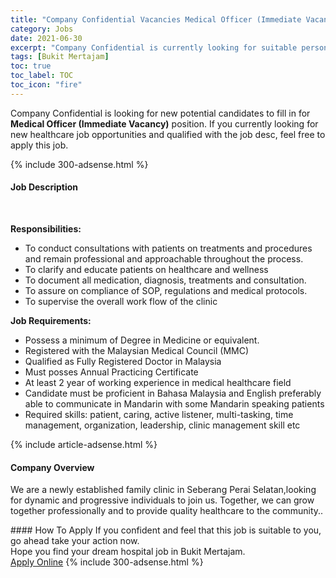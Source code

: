 ```yaml
---
title: "Company Confidential Vacancies Medical Officer (Immediate Vacancy)" 
category: Jobs 
date: 2021-06-30 
excerpt: "Company Confidential is currently looking for suitable person to fill in the Medical Officer (Immediate Vacancy) which positioned at Bukit Mertajam" 
tags: [Bukit Mertajam] 
toc: true 
toc_label: TOC 
toc_icon: "fire" 
--- 
```


<p>Company Confidential is looking for new potential candidates to fill in for <b>Medical Officer (Immediate Vacancy)</b> position. If you currently looking for new healthcare job opportunities and qualified with the job desc, feel free to apply this job.
</p>{% include 300-adsense.html %} 
<div><div><h4>Job Description</h4></div><div><div><span><div><br><p><strong>Responsibilities:</strong></p><ul><li><span>To conduct consultations with patients on treatments and procedures and remain professional and approachable throughout the process.</span></li><li><span>To clarify and educate patients on healthcare and wellness</span></li><li><span>To document all medication, diagnosis, treatments and consultation.</span></li><li><span>To assure on compliance of SOP, regulations and medical protocols.</span></li><li><span>To supervise the overall work flow of the clinic</span></li></ul><p><strong>Job Requirements:</strong></p><ul><li>Possess a minimum of Degree in Medicine or equivalent.</li><li>Registered with the Malaysian Medical Council (MMC)</li><li>Qualified as Fully Registered Doctor in Malaysia</li><li>Must posses Annual Practicing Certificate</li><li>At least 2 year of working experience in medical healthcare field</li><li>Candidate must be proficient in Bahasa Malaysia and English preferably able to communicate in Mandarin with some Mandarin speaking patients</li><li>Required skills: patient, caring, active listener, multi-tasking, time management, organization, leadership, clinic management skill etc</li></ul></div></span></div></div></div> 
{% include article-adsense.html %} 
<div><div><h4>Company Overview</h4></div><div><div><span><div><p><span>We are a newly established family clinic in Seberang Perai Selatan,looking for dynamic and progressive individuals to join us. Together, we can grow together professionally and to provide quality healthcare to the community.</span>.</p></div></span></div></div></div> 
#### How To Apply 
If you confident and feel that this job is suitable to you, go ahead take your action now. <br/> 
Hope you find your dream hospital job in Bukit Mertajam. <br/> 
<a href="https://www.jobstreet.com.my/en/job/medical-officer-immediate-vacancy-4601095?jobId=jobstreet-my-job-4601095" class="btn btn--warning" target="_blank" rel="nofollow noopenner">Apply Online</a> 
{% include 300-adsense.html %} 
